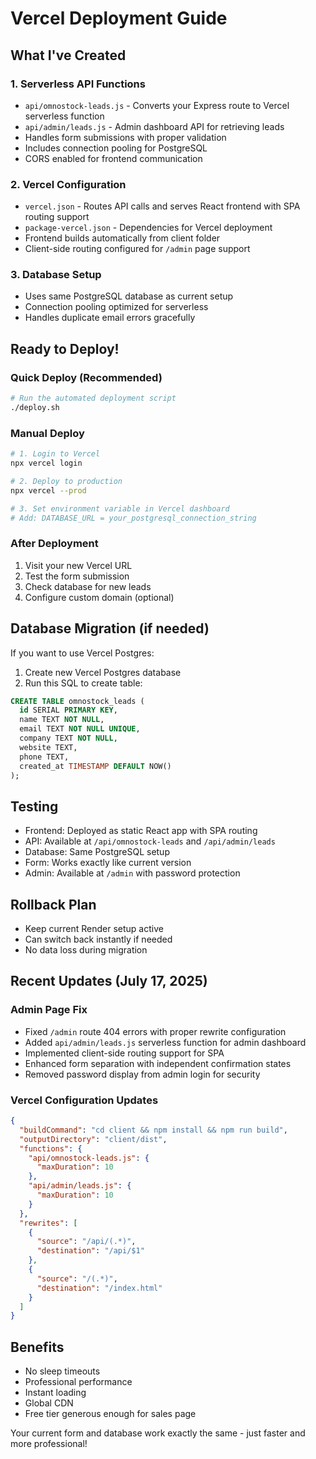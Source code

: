 # Vercel Deployment Guide

## What I've Created

### 1. Serverless API Functions
- `api/omnostock-leads.js` - Converts your Express route to Vercel serverless function
- `api/admin/leads.js` - Admin dashboard API for retrieving leads
- Handles form submissions with proper validation
- Includes connection pooling for PostgreSQL
- CORS enabled for frontend communication

### 2. Vercel Configuration
- `vercel.json` - Routes API calls and serves React frontend with SPA routing support
- `package-vercel.json` - Dependencies for Vercel deployment
- Frontend builds automatically from client folder
- Client-side routing configured for `/admin` page support

### 3. Database Setup
- Uses same PostgreSQL database as current setup
- Connection pooling optimized for serverless
- Handles duplicate email errors gracefully

## Ready to Deploy!

### Quick Deploy (Recommended)
```bash
# Run the automated deployment script
./deploy.sh
```

### Manual Deploy
```bash
# 1. Login to Vercel
npx vercel login

# 2. Deploy to production
npx vercel --prod

# 3. Set environment variable in Vercel dashboard
# Add: DATABASE_URL = your_postgresql_connection_string
```

### After Deployment
1. Visit your new Vercel URL
2. Test the form submission
3. Check database for new leads
4. Configure custom domain (optional)

## Database Migration (if needed)

If you want to use Vercel Postgres:
1. Create new Vercel Postgres database
2. Run this SQL to create table:
```sql
CREATE TABLE omnostock_leads (
  id SERIAL PRIMARY KEY,
  name TEXT NOT NULL,
  email TEXT NOT NULL UNIQUE,
  company TEXT NOT NULL,
  website TEXT,
  phone TEXT,
  created_at TIMESTAMP DEFAULT NOW()
);
```

## Testing
- Frontend: Deployed as static React app with SPA routing
- API: Available at `/api/omnostock-leads` and `/api/admin/leads`
- Database: Same PostgreSQL setup
- Form: Works exactly like current version
- Admin: Available at `/admin` with password protection

## Rollback Plan
- Keep current Render setup active
- Can switch back instantly if needed
- No data loss during migration

## Recent Updates (July 17, 2025)

### Admin Page Fix
- Fixed `/admin` route 404 errors with proper rewrite configuration
- Added `api/admin/leads.js` serverless function for admin dashboard
- Implemented client-side routing support for SPA
- Enhanced form separation with independent confirmation states
- Removed password display from admin login for security

### Vercel Configuration Updates
```json
{
  "buildCommand": "cd client && npm install && npm run build",
  "outputDirectory": "client/dist",
  "functions": {
    "api/omnostock-leads.js": {
      "maxDuration": 10
    },
    "api/admin/leads.js": {
      "maxDuration": 10
    }
  },
  "rewrites": [
    {
      "source": "/api/(.*)",
      "destination": "/api/$1"
    },
    {
      "source": "/(.*)",
      "destination": "/index.html"
    }
  ]
}
```

## Benefits
- No sleep timeouts
- Professional performance
- Instant loading
- Global CDN
- Free tier generous enough for sales page

Your current form and database work exactly the same - just faster and more professional!